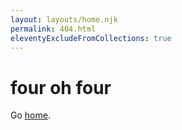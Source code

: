 ```yaml
---
layout: layouts/home.njk
permalink: 404.html
eleventyExcludeFromCollections: true
---
```

# four oh four

Go <a href="{{ '/' | url }}">home</a>.




